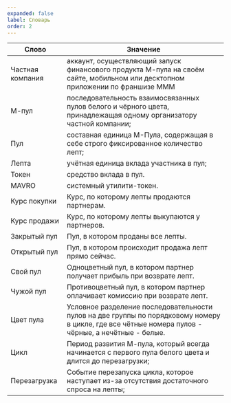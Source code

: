 ```yaml
---
expanded: false
label: Словарь
order: 2
---
```



Слово | Значение
---  | ---
Частная компания  | аккаунт, осуществляющий запуск финансового продукта М-пула на своём сайте, мобильном или десктопном приложении по франшизе МММ
М-пул  | последовательность взаимосвязанных пулов белого и чёрного цвета, принадлежащая одному организатору частной компании;
Пул | составная единица М-Пула, содержащая в себе строго фиксированное количество лепт; 
Лепта | учётная единица вклада участника в пул;
Токен | средство вклада в пул.
MAVRO  | системный утилити-токен.
Курс покупки  | Курс, по которому лепты продаются партнерам.
Курс продажи  | Курс, по которому лепты выкупаются у партнеров.
Закрытый пул | Пул, в котором проданы все лепты.
Открытый пул | Пул, в котором происходит продажа лепт прямо сейчас.
Свой пул  | Одноцветный пул, в котором партнер получает прибыль при возврате лепт.
Чужой пул | Противоцветный пул, в котором партнер оплачивает комиссию при возврате лепт.
Цвет пула | Условное разделение последовательности пулов на две группы по порядковому номеру в цикле, где все чётные номера пулов - чёрные, а нечётные - белые. 
Цикл | Период развития М-пула, который всегда начинается с первого пула белого цвета и длится до перезагрузки;
Перезагрузка  | Событие перезапуска цикла, которое наступает из-за отсутствия достаточного спроса на лепты; 


